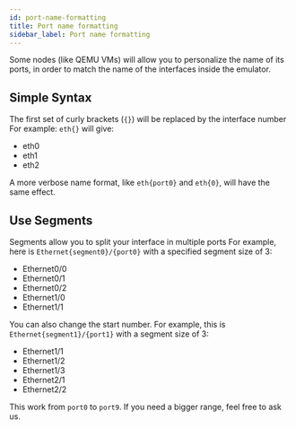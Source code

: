 ```yaml
---
id: port-name-formatting
title: Port name formatting
sidebar_label: Port name formatting
---
```


Some nodes (like QEMU VMs) will allow you to personalize the name of its ports, in order to match the name of the interfaces inside the emulator.

## Simple Syntax
The first set of curly brackets (```{}```) will be replaced by the interface number
For example: ```eth{}``` will give:

- eth0
- eth1
- eth2

A more verbose name format, like ```eth{port0}``` and ```eth{0}```, will have the same effect.

## Use Segments
Segments allow you to split your interface in multiple ports
For example, here is ```Ethernet{segment0}/{port0}``` with a specified segment size of 3:

- Ethernet0/0
- Ethernet0/1
- Ethernet0/2
- Ethernet1/0
- Ethernet1/1

You can also change the start number.
For example, this is ```Ethernet{segment1}/{port1}``` with a segment size of 3:

- Ethernet1/1
- Ethernet1/2
- Ethernet1/3
- Ethernet2/1
- Ethernet2/2

This work from ```port0``` to ```port9```. If you need a bigger range, feel free to ask us.
